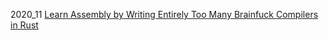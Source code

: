 2020_11 [Learn Assembly by Writing Entirely Too Many Brainfuck Compilers in Rust](https://github.com/pretzelhammer/rust-blog/blob/master/posts/too-many-brainfuck-compilers.md)